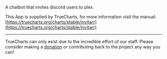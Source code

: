 A chatbot that invites discord users to plex.

This App is supplied by TrueCharts, for more information visit the manual: [https://truecharts.org/charts/stable/invitarr](https://truecharts.org/charts/stable/invitarr)

---

TrueCharts can only exist due to the incredible effort of our staff.
Please consider making a [donation](https://truecharts.org/sponsor) or contributing back to the project any way you can!
